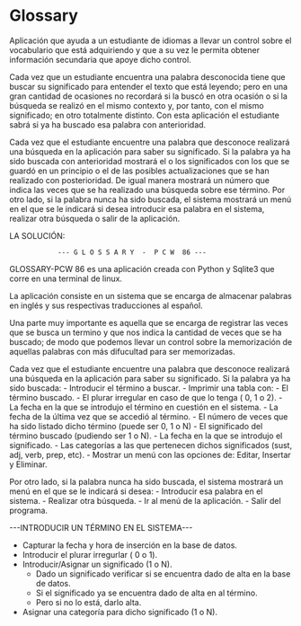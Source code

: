 # Glossary
Aplicación que ayuda a un estudiante de idiomas a llevar un control sobre el vocabulario que está adquiriendo y que a su vez le permita obtener información secundaria que apoye dicho control.

Cada vez que un estudiante encuentra una palabra desconocida tiene que buscar su significado para entender el texto que está leyendo; pero en una gran cantidad de ocasiones no recordará si la buscó en otra ocasión o si la búsqueda se realizó en el mismo contexto y, por tanto, con el mismo significado; en otro totalmente distinto. Con esta aplicación el estudiante sabrá si ya ha buscado esa palabra con anterioridad.

Cada vez que el estudiante encuentre una palabra que desconoce realizará una búsqueda en la aplicación para saber su significado. Si la palabra ya ha sido buscada con anterioridad mostrará el o los significados con los que se guardó en un principio o el de las posibles actualizaciones que se han realizado con posterioridad. De igual manera mostrará un número que indica las veces que se ha realizado una búsqueda sobre ese término. Por otro lado, si la palabra nunca ha sido buscada, el sistema mostrará un menú en el que se le indicará si desea introducir esa palabra en el sistema, realizar otra búsqueda o salir de la aplicación.

LA SOLUCIÓN:

				--- G L O S S A R Y  -  P C W  86 ---

GLOSSARY-PCW 86 es una aplicación creada con Python y Sqlite3 que corre en una terminal de linux.

La aplicación consiste en un sistema que se encarga de almacenar palabras en inglés y sus respectivas traducciones al español. 

Una parte muy importante es aquella que se encarga de registrar las veces que se busca un termino y que nos indica la cantidad de veces que se ha buscado; de modo que podemos llevar un control sobre la memorización de aquellas palabras con más difucultad para ser memorizadas.

Cada vez que el estudiante encuentre una palabra que desconoce realizará una búsqueda en la aplicación para saber su significado. Si la palabra ya ha sido buscada:
	- Introducir el término a buscar.
	- Imprimir una tabla con:
		- El término buscado.
	 	- El plurar irregular en caso de que lo tenga ( 0, 1 o 2).
	 	- La fecha en la que se introdujo el término en cuestión en el sistema.
		- La fecha de la última vez que se accedió al término.
		- El número de veces que ha sido listado dicho término (puede ser 0, 1 o N)
		- El significado del término buscado (pudiendo ser 1 o N). 
		- La fecha en la que se introdujo el significado.
		- Las categorías a las que pertenecen dichos significados (sust, adj, verb, prep, etc).
	- Mostrar un menú con las opciones de: Editar, Insertar y Eliminar.
	
Por otro lado, si la palabra nunca ha sido buscada, el sistema mostrará un menú en el que se le indicará si desea:
	- Introducir esa palabra en el sistema.
	- Realizar otra búsqueda.
	- Ir al menú de la aplicación.
	- Salir del programa.

---INTRODUCIR UN TÉRMINO EN EL SISTEMA---

- Capturar la fecha y hora de inserción en la base de datos.
- Introducir el plurar irregurlar ( 0 o 1).
- Introducir/Asignar un significado (1 o N).
	- Dado un significado verificar si se encuentra dado de alta en la base de datos.
	- Si el significado ya se encuentra dado de alta en al término.
	- Pero si no lo está, darlo alta.
- Asignar una categoría para dicho significado (1 o N).
